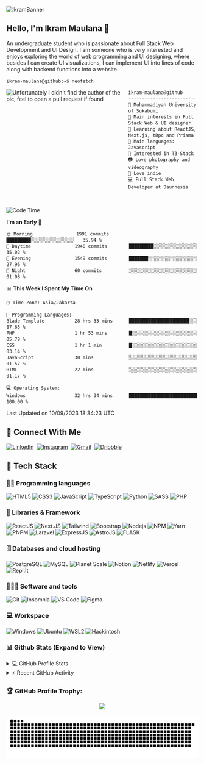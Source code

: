 
![IkramBanner](https://res.cloudinary.com/ikram20/image/upload/v1682469191/ikram-banner_nyp0gf.png)

## Hello, I'm Ikram Maulana 👋

An undergraduate student who is passionate about Full Stack Web Development and UI Design. I am someone who is very interested and enjoys exploring the world of web programming and UI designing, where besides I can create UI visualizations, I can implement UI into lines of code along with backend functions into a website.

```console
ikram-maulana@github:~$ neofetch
```

<img align="left" src="https://res.cloudinary.com/ikram20/image/upload/v1682469785/code_dgimfk.gif" alt="Unfortunately I didn't find the author of the pic, feel to open a pull request if found" width="320" /> 

```
ikram-maulana@github
-------------------------
🏫 Muhammadiyah University of Sukabumi
🔎 Main interests in Full Stack Web & UI designer
🌱 Learning about ReactJS, Next.js, tRpc and Prisma
🌟 Main languages: Javascript
🚩 Interested in T3-Stack
📷 Love photography and videography
🎵 Love indie
💻 Full Stack Web Developer at Daunnesia
```
<br>

<!--START_SECTION:waka-->
![Code Time](http://img.shields.io/badge/Code%20Time-1%2C043%20hrs%2039%20mins-blue)

**I'm an Early 🐤** 

```text
🌞 Morning                1991 commits        █████████░░░░░░░░░░░░░░░░   35.94 % 
🌆 Daytime                1940 commits        █████████░░░░░░░░░░░░░░░░   35.02 % 
🌃 Evening                1549 commits        ███████░░░░░░░░░░░░░░░░░░   27.96 % 
🌙 Night                  60 commits          ░░░░░░░░░░░░░░░░░░░░░░░░░   01.08 % 
```


📊 **This Week I Spent My Time On** 

```text
🕑︎ Time Zone: Asia/Jakarta

💬 Programming Languages: 
Blade Template           28 hrs 33 mins      ██████████████████████░░░   87.65 % 
PHP                      1 hr 53 mins        █░░░░░░░░░░░░░░░░░░░░░░░░   05.78 % 
CSS                      1 hr 1 min          █░░░░░░░░░░░░░░░░░░░░░░░░   03.14 % 
JavaScript               30 mins             ░░░░░░░░░░░░░░░░░░░░░░░░░   01.57 % 
HTML                     22 mins             ░░░░░░░░░░░░░░░░░░░░░░░░░   01.17 % 

💻 Operating System: 
Windows                  32 hrs 34 mins      █████████████████████████   100.00 % 
```


 Last Updated on 10/09/2023 18:34:23 UTC
<!--END_SECTION:waka-->

## 🔗 Connect With Me
  [![LinkedIn](https://img.shields.io/badge/linkedin-%230077B5.svg?style=for-the-badge&logo=linkedin&logoColor=white)](https://www.linkedin.com/in/ikram-maulana-54a152217)&nbsp;
  [![Instagram](https://img.shields.io/badge/Instagram-%23E4405F.svg?style=for-the-badge&logo=Instagram&logoColor=white)](https://instagram.com/ikram_maulana)&nbsp;
  [![Gmail](https://img.shields.io/badge/Gmail-D14836?style=for-the-badge&logo=gmail&logoColor=white)](mailto:ikram_maulana@onedrive.web.id)&nbsp;
  [![Dribbble](https://img.shields.io/badge/Dribbble-EA02FF?style=for-the-badge&logo=dribbble&logoColor=white)](https://dribbble.com/ikram_maulana)&nbsp;
  
## 🔧 Tech Stack

### 👨‍💻 Programming languages
![HTML5](https://img.shields.io/badge/HTML5-E34F26?style=for-the-badge&logo=html5&logoColor=white)
![CSS3](https://img.shields.io/badge/CSS3-1572B6?style=for-the-badge&logo=css3&logoColor=white)
![JavaScript](https://img.shields.io/badge/JavaScript-323330?style=for-the-badge&logo=javascript&logoColor=F7DF1E)
![TypeScript](https://img.shields.io/badge/TypeScript-1572B6?style=for-the-badge&logo=typescript&logoColor=white)
![Python](https://img.shields.io/badge/Python-1E415D?style=for-the-badge&logo=python&logoColor=white)
![SASS](https://img.shields.io/badge/SASS-c96195?style=for-the-badge&logo=sass&logoColor=white)
![PHP](https://img.shields.io/badge/PHP-6c70a3?style=for-the-badge&logo=php&logoColor=white)

### 🧩 Libraries & Framework
![ReactJS](https://img.shields.io/badge/ReactJS-040404?style=for-the-badge&logo=react&logoColor=7adaf7)
![Next.JS](https://img.shields.io/badge/NEXTJS-040404?style=for-the-badge&logo=next.js&logoColor=7adaf7)
![Tailwind](https://img.shields.io/badge/tailwind-323330?style=for-the-badge&logo=tailwindcss&logoColor=4ab0b4)
![Bootstrap](https://img.shields.io/badge/Bootstrap-563D7C?style=for-the-badge&logo=bootstrap&logoColor=white)
![Nodejs](https://img.shields.io/badge/Node.js-339933?style=for-the-badge&logo=nodedotjs&logoColor=white)
![NPM](https://img.shields.io/badge/npm-323330?style=for-the-badge&logo=npm&logoColor=white)
![Yarn](https://img.shields.io/badge/yarn-2c8ebb?style=for-the-badge&logo=yarn&logoColor=white)
![PNPM](https://img.shields.io/badge/pnpm-f69220?style=for-the-badge&logo=pnpm&logoColor=white)
![Laravel](https://img.shields.io/badge/Laravel-e54a29?style=for-the-badge&logo=laravel&logoColor=eeda7c)
![ExpressJS](https://img.shields.io/badge/ExpressJS-323330?style=for-the-badge&logo=express&logoColor=eeda7c)
![AstroJS](https://img.shields.io/badge/AstroJS-323330?style=for-the-badge&logo=astro&logoColor=FFFFFF)
![FLASK](https://img.shields.io/badge/Flask-323330?style=for-the-badge&logo=flask&logoColor=e0234e)

### 🗄️ Databases and cloud hosting
![PostgreSQL](https://img.shields.io/badge/PostgreSQL-31648C?style=for-the-badge&logo=postgresql&logoColor=white)
![MySQL](https://img.shields.io/badge/MySQL-005d88?style=for-the-badge&logo=mysql&logoColor=FFFFFF)
![Planet Scale](https://img.shields.io/badge/PlanetScale-4ea94b?style=for-the-badge&logo=planetscale&logoColor=white)
![Notion](https://img.shields.io/badge/Notion-010101?style=for-the-badge&logo=notion&logoColor=white)
![Netlify](https://img.shields.io/badge/Netlify-34b2bb?style=for-the-badge&logo=netlify&logoColor=white)
![Vercel](https://img.shields.io/badge/Vercel-010101?style=for-the-badge&logo=vercel&logoColor=white)
![Repl.It](https://img.shields.io/badge/Replit-0D101E?style=for-the-badge&logo=Replit&logoColor=white)

### 🧑🏻‍💻 Software and tools
![Git](https://img.shields.io/badge/Git-F05032?style=for-the-badge&logo=git&logoColor=white)
![Insomnia](https://img.shields.io/badge/Insomnia-purple?style=for-the-badge&logo=Insomnia&logoColor=white)
![VS Code](https://img.shields.io/badge/Visual_Studio_Code-0078D4?style=for-the-badge&logo=visual%20studio%20code&logoColor=white)
![Figma](https://img.shields.io/badge/Figma-F24E1E?style=for-the-badge&logo=figma&logoColor=white)

### 💻 Workspace
![Windows](https://img.shields.io/badge/Windows-0078D6?style=for-the-badge&logo=windows&logoColor=white)
![Ubuntu](https://img.shields.io/badge/Ubuntu-E95420?style=for-the-badge&logo=ubuntu&logoColor=white)
![WSL2](https://img.shields.io/badge/WSL2-0078D6?style=for-the-badge&logo=linux&logoColor=white)
![Hackintosh](https://img.shields.io/badge/Hackintosh-5e5e5e?style=for-the-badge&logo=apple&logoColor=white)

### 📊 Github Stats (Expand to View)

<details> 
  <summary>💻 GitHub Profile Stats</summary>
  <br/>
    <img width="100%" src="https://github-readme-streak-stats.herokuapp.com?user=ikram-maulana&theme=algolia&date_format=M%20j%5B%2C%20Y%5D&hide_border=true">
    <div align="center">
  <a href="https://github.com/ikram-maulana">
    <img height="180em" src="https://github-readme-stats-eight-theta.vercel.app/api?username=ikram-maulana&show_icons=true&theme=algolia&include_all_commits=true&count_private=true&hide_border=true"/>
    <img height="180em" src="https://github-readme-stats-eight-theta.vercel.app/api/top-langs/?username=ikram-maulana&layout=compact&langs_count=8&theme=algolia&hide_border=true"/>
  </a>
</div>
</details>


<!-- https://github.com/jamesgeorge007/github-activity-readme -->
<details>
  <summary>⚡ Recent GitHub Activity</summary>
  <br/>
  
 ![Ikram Maulana's GitHub activity graph](https://github-readme-activity-graph.vercel.app/graph?username=ikram-maulana&theme=react-dark)
</details>

### 🏆 GitHub Profile Trophy:

<p align="center">
<a href="https://github.com/ryo-ma/github-profile-trophy">
  <img width=800 src="https://github-profile-trophy.vercel.app/?username=ikram-maulana&column=8&theme=algolia&no-frame=true&no-bg=true"/>
</a>
</p>

![snake gif](https://github.com/ikram-maulana/ikram-maulana/blob/output/github-snake.svg)
